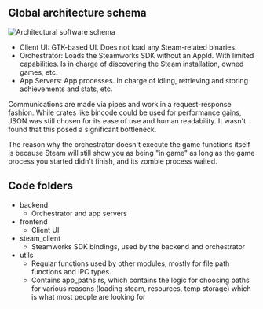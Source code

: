 ## Global architecture schema

![Architectural software schema](samdoc.drawio.png)

* Client UI: GTK-based UI. Does not load any Steam-related binaries.
* Orchestrator: Loads the Steamworks SDK without an AppId. With limited capabilities. Is in charge of discovering the
  Steam installation, owned games, etc.
* App Servers: App processes. In charge of idling, retrieving and storing achievements and stats, etc.

Communications are made via pipes and work in a request-response fashion.
While crates like bincode could be used for performance gains, JSON was still chosen for its ease of use and human
readability. It wasn't found that this posed a significant bottleneck.

The reason why the orchestrator doesn't execute the game functions itself is because
Steam will still show you as being "in game" as long as the game process you started didn't finish,
and its zombie process waited.

## Code folders

* backend
    * Orchestrator and app servers
* frontend
    * Client UI
* steam_client
    * Steamworks SDK bindings, used by the backend and orchestrator
* utils
    * Regular functions used by other modules, mostly for file path functions and IPC types.
    * Contains app_paths.rs, which contains the logic for choosing paths for various reasons (loading steam, resources,
      temp storage) which is what most people are looking for